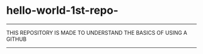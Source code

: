 # hello-world-1st-repo-
_________________________________________________________________________
THIS REPOSITORY IS MADE TO UNDERSTAND THE BASICS OF USING A GITHUB
_________________________________________________________________________
